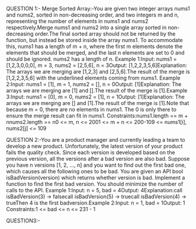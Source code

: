 QUESTION 1:- Merge Sorted Array:-You are given two integer arrays nums1 and nums2, sorted in non-decreasing order, and two integers m and n, representing the number of elements in nums1 and nums2 respectively.Merge nums1 and nums2 into a single array sorted in non-decreasing order.The final sorted array should not be returned by the function, but instead be stored inside the array nums1. To accommodate this, nums1 has a length of m + n, where the first m elements denote the elements that should be merged, and the last n elements are set to 0 and should be ignored. nums2 has a length of n.
Example 1:Input: nums1 = [1,2,3,0,0,0], m = 3, nums2 = [2,5,6], n = 3Output: [1,2,2,3,5,6]Explanation: The arrays we are merging are [1,2,3] and [2,5,6].The result of the merge is [1,2,2,3,5,6] with the underlined elements coming from nums1.
Example 2:Input: nums1 = [1], m = 1, nums2 = [], n = 0Output: [1]Explanation: The arrays we are merging are [1] and [].The result of the merge is [1].Example 3:Input: nums1 = [0], m = 0, nums2 = [1], n = 1Output: [1]Explanation: The arrays we are merging are [] and [1].The result of the merge is [1].Note that because m = 0, there are no elements in nums1. The 0 is only there to ensure the merge result can fit in nums1. 
Constraints:nums1.length == m + nnums2.length == n0 <= m, n <= 2001 <= m + n <= 200-109 <= nums1[i], nums2[j] <= 109


QUESTION 2:-You are a product manager and currently leading a team to develop a new product. Unfortunately, the latest version of your product fails the quality check. Since each version is developed based on the previous version, all the versions after a bad version are also bad.
Suppose you have n versions [1, 2, ..., n] and you want to find out the first bad one, which causes all the following ones to be bad.
You are given an API bool isBadVersion(version) which returns whether version is bad. Implement a function to find the first bad version. You should minimize the number of calls to the API.
Example 1:Input: n = 5, bad = 4Output: 4Explanation:call isBadVersion(3) -> falsecall isBadVersion(5) -> truecall isBadVersion(4) -> trueThen 4 is the first badversion.Example 2:Input: n = 1, bad = 1Output: 1
Constraints:1 <= bad <= n <= 231 - 1

QUESTION3:-
